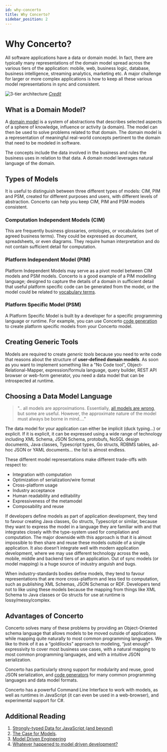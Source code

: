 ```yaml
---
id: why-concerto
title: Why Concerto?
sidebar_position: 2
---
```


# Why Concerto?

All software applications have a data or domain model. In fact, there are typically many representations of the domain model spread across the various tiers of the application: mobile, web, business logic, database, business intelligence, streaming analytics, marketing etc. A major challenge for larger or more complex applications is how to keep all these various model representations in sync and consistent.

![3-tier architecture](/img/3tier-arch.png)
[*Credit*](https://levelup.gitconnected.com/a-complete-guide-build-a-scalable-3-tier-architecture-with-mern-stack-es6-ca129d7df805)

## What is a Domain Model?

A [domain model](https://en.wikipedia.org/wiki/Domain_model) is a system of abstractions that describes selected aspects of a sphere of knowledge, influence or activity (a domain).  The model can then be used to solve problems related to that domain. The domain model is a representation of meaningful real-world concepts pertinent to the domain that need to be modeled in software. 

The concepts include the data involved in the business and rules the business uses in relation to that data. A domain model leverages natural language of the domain.

## Types of Models

It is useful to distinguish between three different types of models: CIM, PIM and PSM, created for different purposes and users, with different levels of abstraction. Concerto can help you keep CIM, PIM and PSM models consistent.

### Computation Independent Models (CIM)

This are frequently business glossaries, ontologies, or vocabularies (set of agreed business terms). They could be expressed as document, spreadsheets, or even diagrams. They require human interpretation and do not contain sufficient detail for computation.

### Platform Independent Model (PIM)

Platform Independent Models may serve as a pivot model between CIM models and PSM models. Concerto is a good example of a PIM modelling language; designed to capture the details of a domain in sufficient detail that useful platform specific code can be generated from the model, or the model could be related to [vocabulary terms](/docs/design/vocabulary).

### Platform Specific Model (PSM)

A Platform Specific Model is built by a developer for a specific programming language or runtime. For example, you can use Concerto [code generation](./category/code-generation) to create platform specific models from your Concerto model.

## Creating Generic Tools

Models are required to create *generic tools* because you need to write code that reasons about the structure of **user-defined domain models**. As soon as you want to implement something like a "No Code tool", Object-Relational-Mapper, expression/formula language, query builder, REST API browser or web-form generator, you need a data model that can be introspected at runtime.

## Choosing a Data Model Language

> ".. all models are approximations. Essentially, [all models are wrong](https://en.wikipedia.org/wiki/All_models_are_wrong), but some are useful. However, the approximate nature of the model must always be borne in mind...."

The data model for your application can either be implicit (duck typing...) or explicit. If it is explicit, it can be expressed using a wide range of technology including XML Schema, JSON Schema, protobufs, NoSQL design documents, Java classes, Typescript types, Go structs, RDBMS tables, ad-hoc JSON or YAML documents... the list is almost endless.

These different model representations make different trade-offs with respect to:
- Integration with computation
- Optimization of serialization/wire format
- Cross-platform usage
- Industry acceptance
- Human readability and editability
- Expressiveness of the metamodel
- Composability and reuse

If developers define models as part of application development, they tend to favour creating Java classes, Go structs, Typescript or similar, because they want to express the model in a language they are familiar with and that integrates closely with the type-system used for compilation and computation. The major downside with this approach is that it is almost impossible to then share and reuse these models outside of a single application. It also doesn’t integrate well with modern application development, where we may use different technology across the web, mobile, middle and backend tiers of an application. Out of sync models (or model mapping) is a huge source of industry anguish and bugs.

When industry-standards bodies define models, they tend to favour representations that are more cross-platform and less tied to computation, such as publishing XML Schemas, JSON Schemas or RDF. Developers tend not to like using these models because the mapping from things like XML Schema to Java classes or Go structs for use at runtime is lossy/messy/complex.

## Advantages of Concerto

Concerto solves many of these problems by providing an Object-Oriented schema language that allows models to be moved outside of applications while mapping quite naturally to most common programming languages. We like to think of it as a “goldilocks” approach to modeling, “just enough” expressivity to cover most business use cases, with a natural mapping to most common programming languages, and with a intuitive JSON serialization. 

Concerto has particularly strong support for modularity and reuse, good JSON serialization, and [code generators](./category/code-generation) for many common programming languages and data model formats.

Concerto has a powerful Command Line Interface to work with models, as well as runtimes in JavaScript (it can even be used in a web-browser), and experimental support for C#.

## Additional Reading

1. [Strongly-typed Data for JavaScript (and beyond)](https://accordproject.org/news/strongly-typed-data-for-javascript-and-beyond/)
2. [The Case for Models](https://concerningquality.com/models/).
3. [Model Driven Engineering](https://en.wikipedia.org/wiki/Model-driven_engineering)
4. [Whatever happened to model driven development?](https://neil-crofts.medium.com/whatever-happened-to-model-driven-development-ec0175139720)
